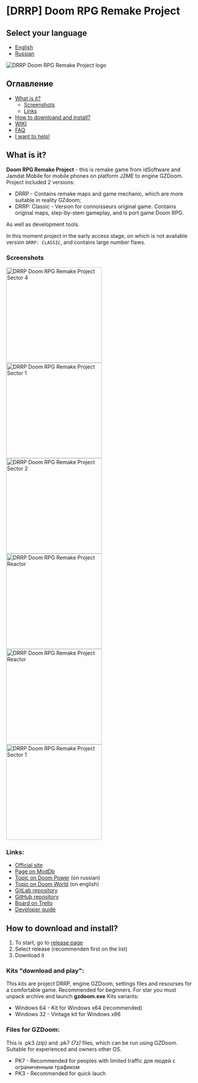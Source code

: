 # [DRRP] Doom RPG Remake Project

## Select your language
- [English](README_ENG.md)
- [Russian](#contents)

![DRRP Doom RPG Remake Project logo](https://i.postimg.cc/RhfMwJyH/doom-rpg-remake-project.png)

<a name="contents"></a>

## Оглавление
- [What is it?](#about)
  - [Screenshots](#screenshots)
  - [Links](#links)
- [How to downloand and install?](#install)
- [WIKI](https://gitlab.com/prophessor/DRRP/wikis)
- [FAQ](#)
- [I want to help!](https://github.com/DRRP-Team/DRRP/wiki/rus-interactive-iwannahelp)

<a name="about"></a>

## What is it?

**Doom RPG Remake Project** - this is remake game from idSoftware and Jamdat Mobile for mobile phones on platform J2ME to engine GZDoom.
Project included 2 versions:
- DRRP - Contains remake maps and game mechanic, which are more suitable in reality GZdoom;
- DRRP: Classic - Version for connoisseurs original game. Contains original maps, step-by-stem gameplay, and is port game Doom RPG.

As well as development tools.

In this moment project in the early access stage, on which is not avaliable version `DRRP: CLASSIC`, and contains large number flaws.

<a name="screenshots"></a>

### Screenshots

[<img alt="DRRP Doom RPG Remake Project Sector 4" src="http://drrpofficial.tk/img/screenshots/thumbnails/1.jpg" width=256/>](http://drrpofficial.tk/img/screenshots/thumbnails/1.jpg)
[<img alt="DRRP Doom RPG Remake Project Sector 1" src="http://drrpofficial.tk/img/screenshots/thumbnails/2.jpg" width=256/>](http://drrpofficial.tk/img/screenshots/thumbnails/2.jpg)
[<img alt="DRRP Doom RPG Remake Project Sector 2" src="http://drrpofficial.tk/img/screenshots/thumbnails/3.jpg" width=256/>](http://drrpofficial.tk/img/screenshots/thumbnails/3.jpg)
[<img alt="DRRP Doom RPG Remake Project Reactor" src="http://drrpofficial.tk/img/screenshots/thumbnails/4.jpg" width=256/>](http://drrpofficial.tk/img/screenshots/thumbnails/4.jpg)
[<img alt="DRRP Doom RPG Remake Project Reactor" src="http://drrpofficial.tk/img/screenshots/thumbnails/5.jpg" width=256/>](http://drrpofficial.tk/img/screenshots/thumbnails/5.jpg)
[<img alt="DRRP Doom RPG Remake Project Sector 1" src="http://drrpofficial.tk/img/screenshots/thumbnails/6.jpg" width=256/>](http://drrpofficial.tk/img/screenshots/thumbnails/6.jpg)

<a name="links"></a>

### Links:
- [Official site](http://drrpofficial.tk)
- [Page on ModDb](https://www.moddb.com/mods/drrp-doom-rpg-remake-project)
- [Topic on Doom Power](http://i.iddqd.ru/viewtopic.php?p=98116) (on russian)
- [Topic on Doom World](https://www.doomworld.com/forum/topic/102919-drrp-doom-rpg-remake-project/) (on english)
- [GitLab repository](https://gitlab.com/PROPHESSOR/DRRP)
- [GitHub repository](https://github.com/DRRP-Team/DRRP)
- [Board on Trello](https://trello.com/b/OGA3JkEH/drrp-doom-rpg-remake-project)
- [Developer guide](https://gitlab.com/prophessor/DRRP/blob/master/CONTRIBUTING.md)

<a name="install"></a>

## How to download and install?

1. To start, go to <a href="https://github.com/DRRP-Team/DRRP/releases" target="_blank">release page</a>
2. Select release (recommenden first on the list)
3. Download it

<a name="buildfiles"></a>

### Kits "download and play":

This kits are project DRRP, engine GZDoom, settings files and resourses for a comfortable game.
Recommended for beginners.
For star you must unpack archive and launch **gzdoom.exe**
Kits variants:
- Windows 64 - Kit for Windows x64 (recommended)
- Windows 32 - Vintage kit for Windows x86

<a name="pkfiles"></a>

### Files for GZDoom:

This is .pk3 *(zip)* and .pk7 *(7z)* files, which can be run using GZDoom.
Suitable for experienced and owners other OS.
- PK7 - Recommended for peoples with limited traffic для людей с ограниченным трафиком
- PK3 - Recommended for quick lauch
